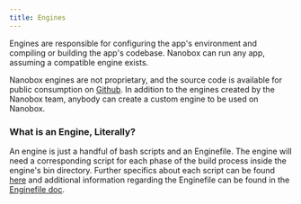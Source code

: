 ```yaml
---
title: Engines
---
```


Engines are responsible for configuring the app's environment and compiling or building the app's codebase. Nanobox can run any app, assuming a compatible engine exists.

Nanobox engines are not proprietary, and the source code is available for public consumption on [Github](https://github.com/pagodabox?utf8=%E2%9C%93&query=nanobox-engine). In addition to the engines created by the Nanobox team, anybody can create a custom engine to be used on Nanobox.

### What is an Engine, Literally?

An engine is just a handful of bash scripts and an Enginefile. The engine will need a corresponding script for each phase of the build process inside the engine's bin directory. Further specifics about each script can be found [here](/engines/scripts/intro) and additional information regarding the Enginefile can be found in the [Enginefile doc](/engines/enginefile).
